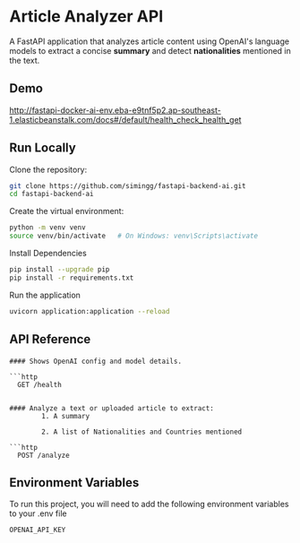 
# Article Analyzer API

A FastAPI application that analyzes article content using OpenAI's language models to extract a concise **summary** and detect **nationalities** mentioned in the text.


## Demo

http://fastapi-docker-ai-env.eba-e9tnf5p2.ap-southeast-1.elasticbeanstalk.com/docs#/default/health_check_health_get


## Run Locally

Clone the repository:

 ```bash
git clone https://github.com/simingg/fastapi-backend-ai.git
cd fastapi-backend-ai
```
Create the virtual environment:
 ```bash
python -m venv venv
source venv/bin/activate   # On Windows: venv\Scripts\activate
```
Install Dependencies
 ```bash
pip install --upgrade pip
pip install -r requirements.txt
```
Run the application
 ```bash
uvicorn application:application --reload
```
## API Reference

####

```
#### Shows OpenAI config and model details.

```http
  GET /health
  
```


```
#### Analyze a text or uploaded article to extract:
        1. A summary

        2. A list of Nationalities and Countries mentioned

```http
  POST /analyze
```
## Environment Variables

To run this project, you will need to add the following environment variables to your .env file

`OPENAI_API_KEY`

